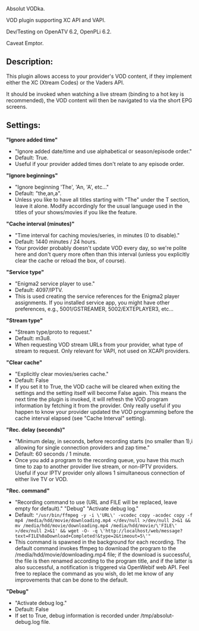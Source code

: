 Absolut VODka.

VOD plugin supporting XC API and VAPI.

Dev/Testing on OpenATV 6.2, OpenPLi 6.2.

Caveat Emptor.

## Description:

This plugin allows access to your provider's VOD content, if they implement
either the XC (Xtream Codes) or the Vaders API.

It should be invoked when watching a live stream (binding to a hot key is
recommended), the VOD content will then be navigated to via the short EPG
screens.

## Settings:

**"Ignore added time"**
* "Ignore added date/time and use alphabetical or season/episode order."
* Default: True.
* Useful if your provider added times don't relate to any episode order.

**"Ignore beginnings"**
* "Ignore beginning 'The', 'An, 'A', etc..."
* Default: "the,an,a".
* Unless you like to have all titles starting with "The" under the T section,
  leave it alone. Modify accordingly for the usual language used in the titles
  of your shows/movies if you like the feature.

**"Cache interval (minutes)"**
* "Time interval for caching movies/series, in minutes (0 to disable)."
* Default: 1440 minutes / 24 hours.
* Your provider probably doesn't update VOD every day, so we're polite here and
  don't query more often than this interval (unless you explicitly clear the
  cache or reload the box, of course).

**"Service type"**
* "Enigma2 service player to use."
* Default: 4097/IPTV.
* This is used creating the service references for the Enigma2 player
  assignments. If you installed service app, you might have other preferences,
  e.g., 5001/GSTREAMER, 5002/EXTEPLAYER3, etc...

**"Stream type"**
* "Stream type/proto to request."
* Default: m3u8.
* When requesting VOD stream URLs from your provider, what type of stream to
  request. Only relevant for VAPI, not used on XCAPI providers.

**"Clear cache"**
* "Explicitly clear movies/series cache."
* Default: False
* If you set it to True, the VOD cache will be cleared when exiting the settings
  and the setting itself will become False again. This means the next time the
  plugin is invoked, it will refresh the VOD program information by fetching it
  from the provider. Only really useful if you happen to know your provider
  updated the VOD programming before the cache interval elapsed (see "Cache 
  Interval" setting).

**"Rec. delay (seconds)"**
* "Minimum delay, in seconds, before recording starts (no smaller than 1),i
  allowing for single connection providers and zap time."
* Default: 60 seconds / 1 minute.
* Once you add a program to the recording queue, you have this much time to zap
  to another provider live stream, or non-IPTV providers. Useful if your IPTV
  provider only allows 1 simultaneous connection of either live TV or VOD.

**"Rec. command"**
* "Recording command to use (URL and FILE will be replaced, leave empty for default)."
"Debug" "Activate debug log."
* Default:
`"/usr/bin/ffmpeg -y -i \'URL\' -vcodec copy -acodec copy -f mp4 /media/hdd/movie/downloading.mp4 </dev/null >/dev/null 2>&1 && mv /media/hdd/movie/downloading.mp4 /media/hdd/movie/\'FILE\' >/dev/null 2>&1' && wget -O- -q \'http://localhost/web/message?text=FILE%0aDownload+Completed!&type=2&timeout=5\'"`
 * This command is spawned in the background for each recording. The default
  command invokes ffmpeg to download the program to the /media/hdd/movie/downloading.mp4
  file; if the download is successful, the file is then renamed according to the
  program title, and if the latter is also successful, a notification is
  triggered via OpenWebif web API. Feel free to replace the command as you wish,
  do let me know of any improvements that can be done to the default.

**"Debug"**
* "Activate debug log."
* Default: False
* If set to True, debug information is recorded under /tmp/absolut-debug.log file.

